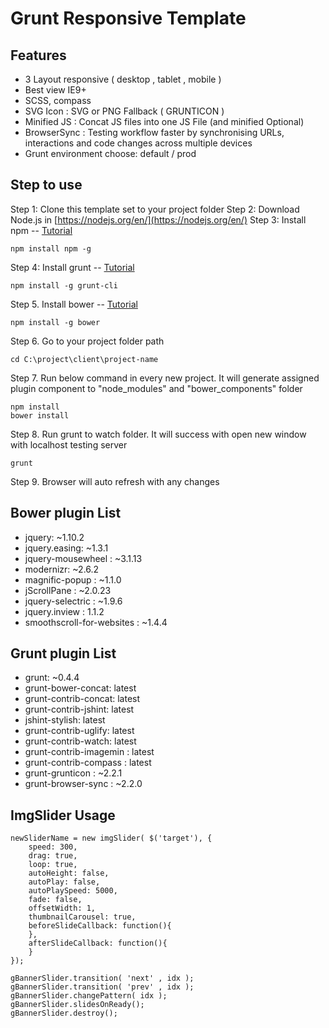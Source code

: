 # Grunt Responsive Template
## Features
- 3 Layout responsive ( desktop , tablet , mobile )
- Best view IE9+
- SCSS, compass
- SVG Icon : SVG or PNG Fallback ( GRUNTICON )
- Minified JS : Concat JS files into one JS File (and minified Optional)
- BrowserSync : Testing workflow faster by synchronising URLs, interactions and code changes across multiple devices
- Grunt environment choose: default / prod

## Step to use
Step 1: Clone this template set to your project folder
Step 2: Download Node.js in [https://nodejs.org/en/](https://nodejs.org/en/)
Step 3: Install npm -- [Tutorial](https://docs.npmjs.com/getting-started/installing-node)
```
npm install npm -g
```
Step 4: Install grunt -- [Tutorial](http://gruntjs.com/getting-started)
```
npm install -g grunt-cli
```
Step 5. Install bower -- [Tutorial](https://bower.io/#install-bower)
```
npm install -g bower
```
Step 6. Go to your project folder path
```
cd C:\project\client\project-name
```
Step 7. Run below command in every new project. It will generate assigned plugin component to "node_modules" and "bower_components" folder
```
npm install
bower install
```
Step 8. Run grunt to watch folder. It will success with open new window with localhost testing server
```
grunt
```
Step 9. Browser will auto refresh with any changes

## Bower plugin List
- jquery: ~1.10.2
- jquery.easing: ~1.3.1
- jquery-mousewheel : ~3.1.13
- modernizr: ~2.6.2
- magnific-popup : ~1.1.0
- jScrollPane : ~2.0.23
- jquery-selectric : ~1.9.6
- jquery.inview : 1.1.2
- smoothscroll-for-websites : ~1.4.4

## Grunt plugin List
- grunt: ~0.4.4
- grunt-bower-concat: latest
- grunt-contrib-concat: latest
- grunt-contrib-jshint: latest
- jshint-stylish: latest
- grunt-contrib-uglify: latest
- grunt-contrib-watch: latest
- grunt-contrib-imagemin : latest
- grunt-contrib-compass : latest
- grunt-grunticon : ~2.2.1
- grunt-browser-sync : ~2.2.0

## ImgSlider Usage
```
newSliderName = new imgSlider( $('target'), {
	speed: 300,
	drag: true,
	loop: true,
	autoHeight: false,
	autoPlay: false,
	autoPlaySpeed: 5000,
	fade: false,
	offsetWidth: 1,
	thumbnailCarousel: true,
	beforeSlideCallback: function(){
	},
	afterSlideCallback: function(){
	}
});

gBannerSlider.transition( 'next' , idx );
gBannerSlider.transition( 'prev' , idx );
gBannerSlider.changePattern( idx );
gBannerSlider.slidesOnReady();
gBannerSlider.destroy();
```
